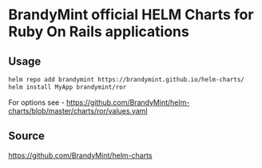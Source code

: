 # BrandyMint official HELM Charts for Ruby On Rails applications

## Usage

```sh
helm repo add brandymint https://brandymint.github.io/helm-charts/
helm install MyApp brandymint/ror
```

For options see - https://github.com/BrandyMint/helm-charts/blob/master/charts/ror/values.yaml

## Source

https://github.com/BrandyMint/helm-charts
